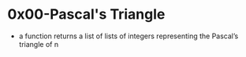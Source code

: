# 0x00-Pascal's Triangle
- a function returns a list of lists of integers representing the Pascal’s triangle of n